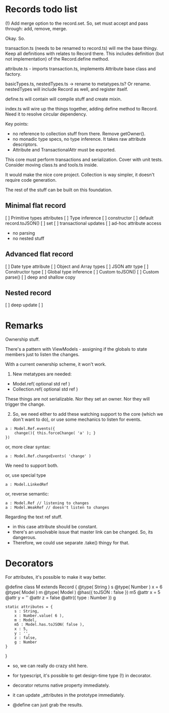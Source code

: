 # Records todo list

(!) Add merge option to the record.set.
So, set must accept and pass through: add, remove, merge. 



Okay. So.

transaction.ts (needs to be renamed to record.ts) will me the base thingy.
Keep all definitions with relates to Record there.
This includes definition (but not implementation) of the Record.define method.

attribute.ts - imports transaction.ts, implements Attribute base class and factory.

basicTypes.ts, nestedTypes.ts -> rename to metatypes.ts? Or rename.
nestedTypes will include Record as well, and register itself.

define.ts will contain will compile stuff and create mixin.

index.ts will wire up the things together, adding define method to Record.
Need it to resolve circular dependency.

Key points:
- no reference to collection stuff from there. Remove getOwner().
- no monadic type specs, no type inference. It takes raw attribute descriptors.
- Attribute and TransactionalAttr must be exported.

This core must perform transactions and serialization. Cover with unit tests.
Consider moving class.ts and tools.ts inside.

It would make the nice core project. Collection is way simpler, it doesn't require code generation.

The rest of the stuff can be built on this foundation.

## Minimal flat record
[ ] Primitive types attributes
[ ] Type inference
[ ] constructor
[ ] default record.toJSON()
[ ] set
[ ] transactional updates
[ ] ad-hoc attribute access

- no parsing
- no nested stuff

## Advanced flat record
[ ] Date type attribute
[ ] Object and Array types
[ ] JSON attr type
[ ] Constructor type
[ ] Global type inference
[ ] Custom toJSON()
[ ] Custom parse()
[ ] deep and shallow copy

## Nested record
[ ] deep update
[ ]

# Remarks

Ownership stuff.

There's a pattern with ViewModels - assigning if the globals
to state members just to listen the changes.

With a current ownership scheme, it won't work.
1) New metatypes are needed:
- Model.ref( optional std ref )
- Collection.ref( optional std ref )

These things are not serializable. Nor they set an owner.
Nor they will trigger the change.

2) So, we need either to add these watching support to the core
(which we don't want to do), or use some mechanics to listen for events.

```
a : Model.Ref.events({
    change(){ this.forceChange( 'a' ); }
})
```

or, more clear syntax:

```
a : Model.Ref.changeEvents( 'change' )
```

We need to support both.


or, use special type

```
a : Model.LinkedRef
```

or, reverse semantic:

```
a : Model.Ref // listening to changes
a : Model.WeakRef // doesn't listen to changes
```

Regarding the text ref stuff.
- in this case attribute should be constant.
- there's an unsolvable issue that master link can be changed. So, its dangerous.
- Therefore, we could use separate .take() thingy for that.

# Decorators

For attributes, it's possible to make it way better.

@define
class M extends Record {
    @type( String ) s
    @type( Number ) x = 6
    @type( Model ) m
    @type( Model ) @has({ toJSON : false }) m5
    @attr x = 5
    @attr y = ''
    @attr z = false
    @attr({ type : Number }) g

    static attributes = {
        s : String,
        x : Number.value( 6 ),
        m : Model,
        m5 : Model.has.toJSON( false ),
        x : 5,
        y : '',
        z : false,
        g : Number
    }
}

- so, we can really do crazy shit here.
- for typescript, it's possible to get design-time type (!) in decorator.

- decorator returns native property immediately.
- it can update _attributes in the prototype immediately.
- @define can just grab the results.